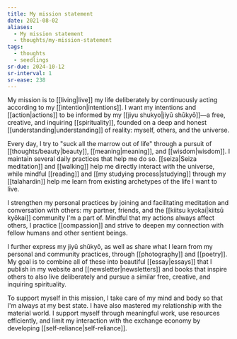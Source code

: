 ```yaml
---
title: My mission statement
date: 2021-08-02
aliases:
  - My mission statement
  - thoughts/my-mission-statement
tags:
  - thoughts
  - seedlings
sr-due: 2024-10-12
sr-interval: 1
sr-ease: 238
---
```

My mission is to [[living|live]] my life deliberately by continuously acting according to my [[intention|intentions]]. I want my intentions and [[action|actions]] to be informed by my [[jiyu shukyo|jiyū shūkyō]]—a free, creative, and inquiring [[spirituality]], founded on a deep and honest [[understanding|understanding]] of reality: myself, others, and the universe.

Every day, I try to "suck all the marrow out of life" through a pursuit of [[thoughts/beauty|beauty]], [[meaning|meaning]], and [[wisdom|wisdom]]. I maintain several daily practices that help me do so. [[seiza|Seiza meditation]] and [[walking]] help me directly interact with the universe, while mindful [[reading]] and [[my studying process|studying]] through my [[talahardin]] help me learn from existing archetypes of the life I want to live.

I strengthen my personal practices by joining and facilitating meditation and conversation with others: my partner, friends, and the [[kiitsu kyokai|kiitsū kyōkai]] community I'm a part of. Mindful that my actions always affect others, I practice [[compassion]] and strive to deepen my connection with fellow humans and other sentient beings.

I further express my jiyū shūkyō, as well as share what I learn from my personal and community practices, through [[photography]] and [[poetry]]. My goal is to combine all of these into beautiful [[essay|essays]] that I publish in my website and [[newsletter|newsletters]] and books that inspire others to also live deliberately and pursue a similar free, creative, and inquiring spirituality.

To support myself in this mission, I take care of my mind and body so that I'm always at my best state. I have also mastered my relationship with the material world. I support myself through meaningful work, use resources efficiently, and limit my interaction with the exchange economy by developing [[self-reliance|self-reliance]].